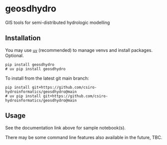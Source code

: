 # geosdhydro

GIS tools for semi-distributed hydrologic modelling

## Installation

You may use [`uv`](https://docs.astral.sh/uv/) (recommended) to manage venvs and install packages. Optional.

```
pip install geosdhydro
# uv pip install geosdhydro

```

To install from the latest git main branch:

```
pip install git+https://github.com/csiro-hydroinformatics/geosdhydro@main
# uv pip install git+https://github.com/csiro-hydroinformatics/geosdhydro@main

```

## Usage

See the documentation link above for sample notebook(s).

There may be some command line features also available in the future, TBC.
